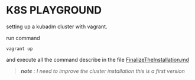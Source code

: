 # K8S PLAYGROUND

setting up a kubadm cluster with vagrant.



run command

```shell
vagrant up
```



and execute all the command describe in the file [FinalizeTheInstallation.md](FinalizeTheInstallation.md)

> ***note** : I need to improve the cluster installation this is a first version*